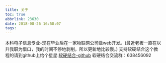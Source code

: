 ```yaml
---
title: 关于
toc: true
abbrlink: 23630
date: 2018-08-26 16:58:07
tags:
---
```


本科电子信息专业-现在毕业后在一家物联网公司做web开发。(最近老板一直在以升我职为借口，我的时间不停地剥削，所以更新地比较慢。)
支持软硬结合这个教程的请到github上给个星星:[软硬结合-github](https://github.com/alwxkxk/soft-and-hard)
软硬结合交流群：638456092
